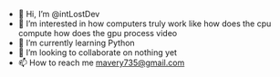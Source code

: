- 👋 Hi, I’m @intLostDev
- 👀 I’m interested in how computers truly work like how does the cpu compute how does the gpu process video
- 🌱 I’m currently learning Python
- 💞️ I’m looking to collaborate on nothing yet
- 📫 How to reach me mavery735@gmail.com

<!---
intLostDev/intLostDev is a ✨ special ✨ repository because its `README.md` (this file) appears on your GitHub profile.
You can click the Preview link to take a look at your changes.
--->
